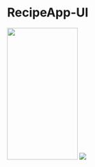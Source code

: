 # RecipeApp-UI

<img class="lazy alignnone wp-image-2532 lazy-loaded" src="https://gifs.com/gif/weight-app-3QLw2n" data-lazy-type="image" data-lazy-src="http://tefumaru.com/wp-content/uploads/2020/12/gif.gif" alt="" width="165" height="308">


<img src="http://tefumaru.com/wp-content/uploads/2020/12/gif.gif">
